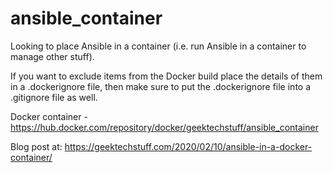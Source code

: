 # ansible_container
Looking to place Ansible in a container (i.e. run Ansible in a container to manage other stuff).

If you want to exclude items from the Docker build place the details of them in a .dockerignore file, then make sure to put the .dockerignore file into a .gitignore file as well.

Docker container - https://hub.docker.com/repository/docker/geektechstuff/ansible_container

Blog post at: https://geektechstuff.com/2020/02/10/ansible-in-a-docker-container/
